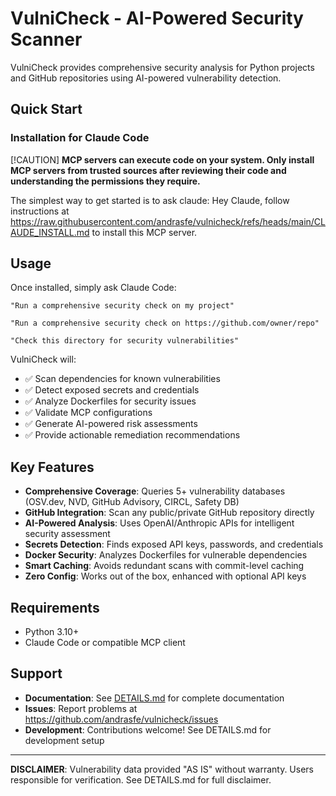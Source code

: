 # VulniCheck - AI-Powered Security Scanner

VulniCheck provides comprehensive security analysis for Python projects and GitHub repositories using AI-powered vulnerability detection.

## Quick Start

### Installation for Claude Code

[!CAUTION]
**MCP servers can execute code on your system. Only install MCP servers from trusted sources after reviewing their code and understanding the permissions they require.**

The simplest way to get started is to ask claude:
Hey Claude, follow instructions at https://raw.githubusercontent.com/andrasfe/vulnicheck/refs/heads/main/CLAUDE_INSTALL.md to install this MCP server.


## Usage

Once installed, simply ask Claude Code:

```
"Run a comprehensive security check on my project"

"Run a comprehensive security check on https://github.com/owner/repo"

"Check this directory for security vulnerabilities"
```

VulniCheck will:
- ✅ Scan dependencies for known vulnerabilities
- ✅ Detect exposed secrets and credentials
- ✅ Analyze Dockerfiles for security issues
- ✅ Validate MCP configurations
- ✅ Generate AI-powered risk assessments
- ✅ Provide actionable remediation recommendations

## Key Features

- **Comprehensive Coverage**: Queries 5+ vulnerability databases (OSV.dev, NVD, GitHub Advisory, CIRCL, Safety DB)
- **GitHub Integration**: Scan any public/private GitHub repository directly
- **AI-Powered Analysis**: Uses OpenAI/Anthropic APIs for intelligent security assessment
- **Secrets Detection**: Finds exposed API keys, passwords, and credentials
- **Docker Security**: Analyzes Dockerfiles for vulnerable dependencies
- **Smart Caching**: Avoids redundant scans with commit-level caching
- **Zero Config**: Works out of the box, enhanced with optional API keys

## Requirements

- Python 3.10+
- Claude Code or compatible MCP client

## Support

- **Documentation**: See [DETAILS.md](DETAILS.md) for complete documentation
- **Issues**: Report problems at https://github.com/andrasfe/vulnicheck/issues
- **Development**: Contributions welcome! See DETAILS.md for development setup

---

**DISCLAIMER**: Vulnerability data provided "AS IS" without warranty. Users responsible for verification. See DETAILS.md for full disclaimer.

